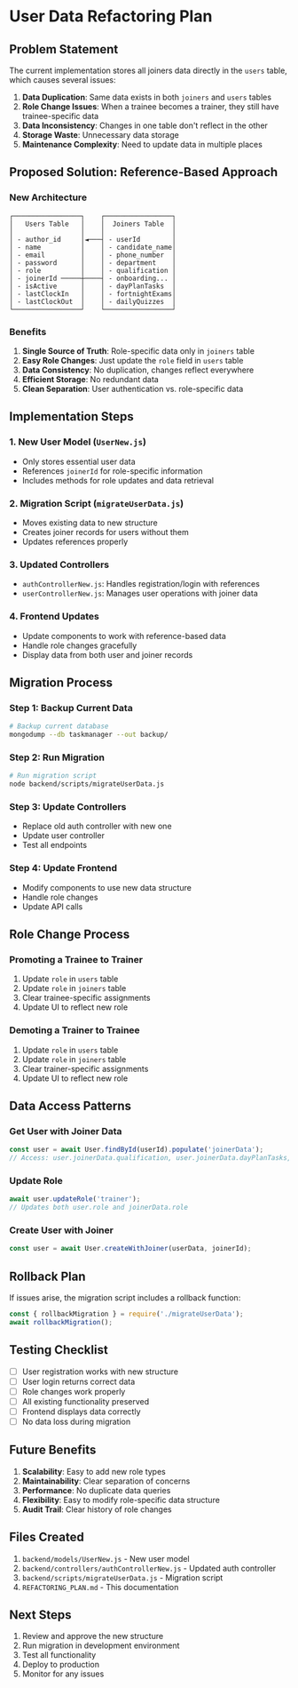 # User Data Refactoring Plan

## Problem Statement

The current implementation stores all joiners data directly in the `users` table, which causes several issues:

1. **Data Duplication**: Same data exists in both `joiners` and `users` tables
2. **Role Change Issues**: When a trainee becomes a trainer, they still have trainee-specific data
3. **Data Inconsistency**: Changes in one table don't reflect in the other
4. **Storage Waste**: Unnecessary data storage
5. **Maintenance Complexity**: Need to update data in multiple places

## Proposed Solution: Reference-Based Approach

### New Architecture

```
┌─────────────────┐    ┌─────────────────┐
│   Users Table   │    │  Joiners Table  │
│                 │    │                 │
│ - author_id     │◄───┤ - userId        │
│ - name          │    │ - candidate_name│
│ - email         │    │ - phone_number  │
│ - password      │    │ - department    │
│ - role          │    │ - qualification │
│ - joinerId ─────┼────┤ - onboarding... │
│ - isActive      │    │ - dayPlanTasks  │
│ - lastClockIn   │    │ - fortnightExams│
│ - lastClockOut  │    │ - dailyQuizzes  │
└─────────────────┘    └─────────────────┘
```

### Benefits

1. **Single Source of Truth**: Role-specific data only in `joiners` table
2. **Easy Role Changes**: Just update the `role` field in `users` table
3. **Data Consistency**: No duplication, changes reflect everywhere
4. **Efficient Storage**: No redundant data
5. **Clean Separation**: User authentication vs. role-specific data

## Implementation Steps

### 1. New User Model (`UserNew.js`)
- Only stores essential user data
- References `joinerId` for role-specific information
- Includes methods for role updates and data retrieval

### 2. Migration Script (`migrateUserData.js`)
- Moves existing data to new structure
- Creates joiner records for users without them
- Updates references properly

### 3. Updated Controllers
- `authControllerNew.js`: Handles registration/login with references
- `userControllerNew.js`: Manages user operations with joiner data

### 4. Frontend Updates
- Update components to work with reference-based data
- Handle role changes gracefully
- Display data from both user and joiner records

## Migration Process

### Step 1: Backup Current Data
```bash
# Backup current database
mongodump --db taskmanager --out backup/
```

### Step 2: Run Migration
```bash
# Run migration script
node backend/scripts/migrateUserData.js
```

### Step 3: Update Controllers
- Replace old auth controller with new one
- Update user controller
- Test all endpoints

### Step 4: Update Frontend
- Modify components to use new data structure
- Handle role changes
- Update API calls

## Role Change Process

### Promoting a Trainee to Trainer
1. Update `role` in `users` table
2. Update `role` in `joiners` table
3. Clear trainee-specific assignments
4. Update UI to reflect new role

### Demoting a Trainer to Trainee
1. Update `role` in `users` table
2. Update `role` in `joiners` table
3. Clear trainer-specific assignments
4. Update UI to reflect new role

## Data Access Patterns

### Get User with Joiner Data
```javascript
const user = await User.findById(userId).populate('joinerData');
// Access: user.joinerData.qualification, user.joinerData.dayPlanTasks, etc.
```

### Update Role
```javascript
await user.updateRole('trainer');
// Updates both user.role and joinerData.role
```

### Create User with Joiner
```javascript
const user = await User.createWithJoiner(userData, joinerId);
```

## Rollback Plan

If issues arise, the migration script includes a rollback function:
```javascript
const { rollbackMigration } = require('./migrateUserData');
await rollbackMigration();
```

## Testing Checklist

- [ ] User registration works with new structure
- [ ] User login returns correct data
- [ ] Role changes work properly
- [ ] All existing functionality preserved
- [ ] Frontend displays data correctly
- [ ] No data loss during migration

## Future Benefits

1. **Scalability**: Easy to add new role types
2. **Maintainability**: Clear separation of concerns
3. **Performance**: No duplicate data queries
4. **Flexibility**: Easy to modify role-specific data structure
5. **Audit Trail**: Clear history of role changes

## Files Created

1. `backend/models/UserNew.js` - New user model
2. `backend/controllers/authControllerNew.js` - Updated auth controller
3. `backend/scripts/migrateUserData.js` - Migration script
4. `REFACTORING_PLAN.md` - This documentation

## Next Steps

1. Review and approve the new structure
2. Run migration in development environment
3. Test all functionality
4. Deploy to production
5. Monitor for any issues
